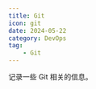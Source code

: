 ```yaml
---
title: Git
icon: git
date: 2024-05-22
category: DevOps
tag:
    - Git
---
```


记录一些 Git 相关的信息。

<!-- more -->

<AutoCatalog />
